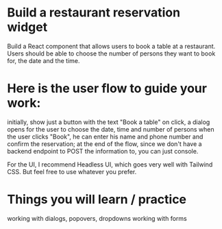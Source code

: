 # Build a restaurant reservation widget

Build a React component that allows users to book a table at a restaurant.
Users should be able to choose the number of persons they want to book for, the date and the time.

# Here is the user flow to guide your work:

initially, show just a button with the text "Book a table"
on click, a dialog opens for the user to choose the date, time and number of persons
when the user clicks "Book", he can enter his name and phone number and confirm the reservation;
at the end of the flow, since we don't have a backend endpoint to POST the information to, you can just console.

For the UI, I recommend Headless UI, which goes very well with Tailwind CSS. But feel free to use whatever you prefer.

# Things you will learn / practice

working with dialogs, popovers, dropdowns
working with forms
